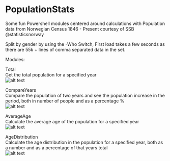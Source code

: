 # PopulationStats


Some fun Powershell modules centered around calculations with Population data from Norwegian Census 1846 - Present courtesy of SSB @statisticsnorway

Split by gender by using the -Who Switch, First load takes a few seconds as there are 55k + lines of comma separated data in the set.

Modules:  

Total  
Get the total population for a specified year  
![alt text](https://github.com/Grue91/PSotiMote/blob/master/Images/Total.jpg)


CompareYears  
Compare the population of two years and see the population increase in the period, both in number of people and as a percentage %  
![alt text](https://github.com/Grue91/PSotiMote/blob/master/Images/CompareYears.jpg)


AverageAge  
Calculate the average age of the population for a specified year  
![alt text](https://github.com/Grue91/PSotiMote/blob/master/Images/AverageAge.jpg)


AgeDistribution  
Calculate the age distribution in the population for a specified year, both as a number and as a percentage of that years total  
![alt text](https://github.com/Grue91/PSotiMote/blob/master/Images/AgeDistribution.jpg)

